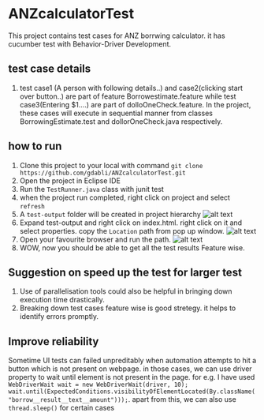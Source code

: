 # ANZcalculatorTest
This project contains test cases for ANZ borrwing calculator. it has cucumber test with Behavior-Driver Development.

## test case details
1. test case1 (A person with following details..) and case2(clicking start over button..) are part of feature Borrowestimate.feature while test case3(Entering $1....) are part of dolloOneCheck.feature. In the project, these cases will execute in sequential manner from classes BorrowingEstimate.test and dollorOneCheck.java respectively. 

## how to run
1. Clone this project to your local with command `git clone https://github.com/gdabli/ANZcalculatorTest.git`
2. Open the project in Eclipse IDE
3. Run the `TestRunner.java` class with junit test
4. when the project run completed, right click on project and select `refresh`
5. A `test-output` folder will be created in project hierarchy
![alt text](https://raw.github.com/gdabli/Anzcalculator/master/images/image1.png)
6. Expand test-output and right click on index.html. right click on it and select properties. copy the `Location` path from pop up window.
![alt text](https://raw.github.com/gdabli/Anzcalculator/master/images/image2.png)
7. Open your favourite browser and run the path.
![alt text](https://raw.github.com/gdabli/Anzcalculator/master/images/image3.png)
8. WOW, now you should be able to get all the test results Feature wise.

## Suggestion on speed up the test for larger test
1. Use of parallelisation tools could also be helpful in bringing down execution time drastically. 
2. Breaking down test cases feature wise is good stretegy. it helps to identify errors promptly.

## Improve reliability
Sometime UI tests can failed unpreditably when automation attempts to hit a button which is not present on webpage. in those cases, we can use driver property to wait until element is not present in the page. for e.g. I have used `WebDriverWait wait = new WebDriverWait(driver, 10);
		wait.until(ExpectedConditions.visibilityOfElementLocated(By.className("borrow__result__text__amount")));`. apart from this, we can also use `thread.sleep()` for certain cases